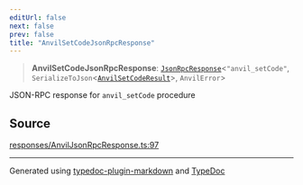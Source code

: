 ```yaml
---
editUrl: false
next: false
prev: false
title: "AnvilSetCodeJsonRpcResponse"
---
```


> **AnvilSetCodeJsonRpcResponse**: [`JsonRpcResponse`](/generated/type-aliases/jsonrpcresponse/)\<`"anvil_setCode"`, `SerializeToJson`\<[`AnvilSetCodeResult`](/generated/type-aliases/anvilsetcoderesult/)\>, `AnvilError`\>

JSON-RPC response for `anvil_setCode` procedure

## Source

[responses/AnvilJsonRpcResponse.ts:97](https://github.com/evmts/tevm-monorepo/blob/main/vm/api/src/responses/AnvilJsonRpcResponse.ts#L97)

***
Generated using [typedoc-plugin-markdown](https://www.npmjs.com/package/typedoc-plugin-markdown) and [TypeDoc](https://typedoc.org/)

